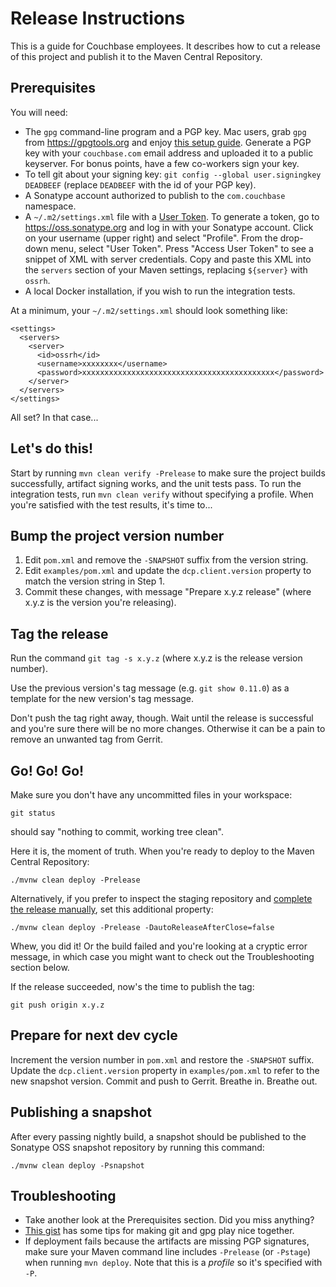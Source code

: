 # Release Instructions

This is a guide for Couchbase employees. It describes how to cut a release of this project
and publish it to the Maven Central Repository.

## Prerequisites

You will need:

* The `gpg` command-line program and a PGP key. Mac users, grab `gpg` from
  https://gpgtools.org and enjoy
  [this setup guide](http://notes.jerzygangi.com/the-best-pgp-tutorial-for-mac-os-x-ever/).
  Generate a PGP key with your `couchbase.com` email address and uploaded it
  to a public keyserver. For bonus points, have a few co-workers sign your key.
* To tell git about your signing key: `git config --global user.signingkey DEADBEEF`
  (replace `DEADBEEF` with the id of your PGP key).
* A Sonatype account authorized to publish to the `com.couchbase` namespace.
* A `~/.m2/settings.xml` file with a
  [User Token](https://blog.sonatype.com/2012/08/securing-repository-credentials-with-nexus-pro-user-tokens/).
  To generate a token, go to https://oss.sonatype.org and log in with your Sonatype account.
  Click on your username (upper right) and select "Profile". From the drop-down menu,
  select "User Token". Press "Access User Token" to see a snippet of XML with server credentials.
  Copy and paste this XML into the `servers` section of your Maven settings,
  replacing `${server}` with `ossrh`.
* A local Docker installation, if you wish to run the integration tests.

At a minimum, your `~/.m2/settings.xml` should look something like:

    <settings>
      <servers>
        <server>
          <id>ossrh</id>
          <username>xxxxxxxx</username>
          <password>xxxxxxxxxxxxxxxxxxxxxxxxxxxxxxxxxxxxxxxxxxx</password>
        </server>
      </servers>
    </settings>

All set? In that case...

## Let's do this!

Start by running `mvn clean verify -Prelease` to make sure the project builds successfully,
artifact signing works, and the unit tests pass. To run the integration tests, run `mvn clean verify`
without specifying a profile.
When you're satisfied with the test results, it's time to...

## Bump the project version number

1. Edit `pom.xml` and remove the `-SNAPSHOT` suffix from the version string.
2. Edit `examples/pom.xml` and update the `dcp.client.version` property to match the version string in Step 1.
3. Commit these changes, with message "Prepare x.y.z release"
   (where x.y.z is the version you're releasing).

## Tag the release

Run the command `git tag -s x.y.z` (where x.y.z is the release version number).

Use the previous version's tag message (e.g. `git show 0.11.0`) as a template for
the new version's tag message.

Don't push the tag right away, though. Wait until the release is successful and you're sure
there will be no more changes. Otherwise it can be a pain to remove an unwanted tag from Gerrit.

## Go! Go! Go!

Make sure you don't have any uncommitted files in your workspace:

    git status

should say "nothing to commit, working tree clean".

Here it is, the moment of truth. When you're ready to deploy to the Maven Central Repository:

    ./mvnw clean deploy -Prelease

Alternatively, if you prefer to inspect the staging repository and
[complete the release manually](https://central.sonatype.org/pages/releasing-the-deployment.html),
set this additional property:

    ./mvnw clean deploy -Prelease -DautoReleaseAfterClose=false

Whew, you did it! Or the build failed and you're looking at a cryptic error message, in which
case you might want to check out the Troubleshooting section below.

If the release succeeded, now's the time to publish the tag:

    git push origin x.y.z

## Prepare for next dev cycle

Increment the version number in `pom.xml` and restore the `-SNAPSHOT` suffix.
Update the `dcp.client.version` property in `examples/pom.xml` to refer to the
new snapshot version.
Commit and push to Gerrit. Breathe in. Breathe out.

## Publishing a snapshot

After every passing nightly build, a snapshot should be published to the Sonatype OSS snapshot repository by running this command:

    ./mvnw clean deploy -Psnapshot

## Troubleshooting

* Take another look at the Prerequisites section. Did you miss anything?
* [This gist](https://gist.github.com/danieleggert/b029d44d4a54b328c0bac65d46ba4c65) has
  some tips for making git and gpg play nice together.
* If deployment fails because the artifacts are missing PGP signatures, make sure your Maven
  command line includes `-Prelease` (or `-Pstage`) when running `mvn deploy`.
  Note that this is a *profile* so it's specified with `-P`.
